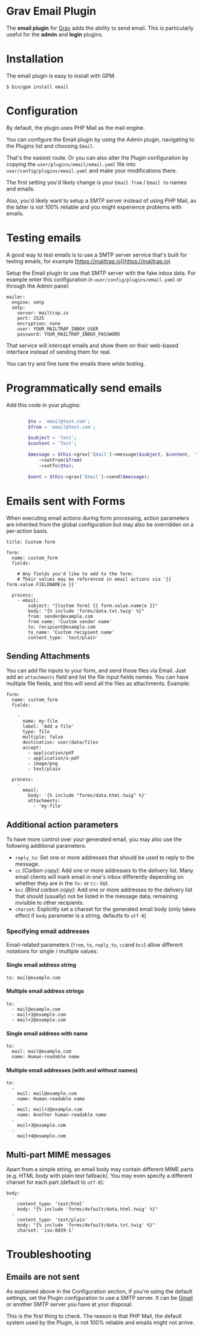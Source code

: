 # Grav Email Plugin

The **email plugin** for [Grav](http://github.com/getgrav/grav) adds the ability to send email. This is particularly useful for the **admin** and **login** plugins.

# Installation

The email plugin is easy to install with GPM.

```
$ bin/gpm install email
```

# Configuration

By default, the plugin uses PHP Mail as the mail engine. 

You can configure the Email plugin by using the Admin plugin, navigating to the Plugins list and choosing `Email`.

That's the easiest route. Or you can also alter the Plugin configuration by copying the `user/plugins/email/email.yaml` file into `user/config/plugins/email.yaml` and make your modifications there.

The first setting you'd likely change is your `Email from` / `Email to` names and emails.

Also, you'd likely want to setup a SMTP server instead of using PHP Mail, as the latter is not 100% reliable and you might experience problems with emails.

# Testing emails

A good way to test emails is to use a SMTP server service that's built for testing emails, for example [https://mailtrap.io](https://mailtrap.io)

Setup the Email plugin to use that SMTP server with the fake inbox data. For example enter this configuration in `user/config/plugins/email.yaml` or through the Admin panel:

```
mailer:
  engine: smtp
  smtp:
    server: mailtrap.io
    port: 2525
    encryption: none
    user: YOUR_MAILTRAP_INBOX_USER
    password: YOUR_MAILTRAP_INBOX_PASSWORD
```

That service will intercept emails and show them on their web-based interface instead of sending them for real.

You can try and fine tune the emails there while testing.

# Programmatically send emails

Add this code in your plugins:

```php

        $to = 'email@test.com';
        $from = 'email@test.com';

        $subject = 'Test';
        $content = 'Test';

        $message = $this->grav['Email']->message($subject, $content, 'text/html')
            ->setFrom($from)
            ->setTo($to);

        $sent = $this->grav['Email']->send($message);
```

# Emails sent with Forms

When executing email actions during form processing, action parameters are inherited from the global configuration but may also be overridden on a per-action basis.

```
title: Custom form

form:
  name: custom_form
  fields:

    # Any fields you'd like to add to the form:
    # Their values may be referenced in email actions via '{{ form.value.FIELDNAME|e }}'

  process:
    - email:
        subject: "[Custom form] {{ form.value.name|e }}"
        body: "{% include 'forms/data.txt.twig' %}"
        from: sender@example.com
        from_name: 'Custom sender name'
        to: recipient@example.com
        to_name: 'Custom recipient name'
        content_type: 'text/plain'
```

## Sending Attachments

You can add file inputs to your form, and send those files via Email.
Just add an `attachments` field and list the file input fields names. You can have multiple file fields, and this will send all the files as attachments. Example:

```
form:
  name: custom_form
  fields:

    -
      name: my-file
      label: 'Add a file'
      type: file
      multiple: false
      destination: user/data/files
      accept:
        - application/pdf
        - application/x-pdf
        - image/png
        - text/plain

  process:
    -
      email:
        body: '{% include "forms/data.html.twig" %}'
        attachments:
          - 'my-file'
```

## Additional action parameters

To have more control over your generated email, you may also use the following additional parameters:

* `reply_to`: Set one or more addresses that should be used to reply to the message.
* `cc` _(Carbon copy)_: Add one or more addresses to the delivery list. Many email clients will mark email in one's inbox differently depending on whether they are in the `To:` or `Cc:` list.
* `bcc` _(Blind carbon copy)_: Add one or more addresses to the delivery list that should (usually) not be listed in the message data, remaining invisible to other recipients.
* `charset`: Explicitly set a charset for the generated email body (only takes effect if `body` parameter is a string, defaults to `utf-8`)

### Specifying email addresses

Email-related parameters (`from`, `to`, `reply_to`, `cc`and `bcc`) allow different notations for single / multiple values:

#### Single email address string

```
to: mail@example.com
```

####  Multiple email address strings

```
to:
  - mail@example.com
  - mail+1@example.com
  - mail+2@example.com
```

#### Single email address with name

```
to:
  mail: mail@example.com
  name: Human-readable name
```

#### Multiple email addresses (with and without names)

```
to:
  -
    mail: mail@example.com
    name: Human-readable name
  -
    mail: mail+2@example.com
    name: Another human-readable name
  -
    mail+3@example.com
  -
    mail+4@example.com
```

## Multi-part MIME messages

Apart from a simple string, an email body may contain different MIME parts (e.g. HTML body with plain text fallback). You may even specify a different charset for each part (default to `utf-8`):

```
body:
  -
    content_type: 'text/html'
    body: "{% include 'forms/default/data.html.twig' %}"
  -
    content_type: 'text/plain'
    body: "{% include 'forms/default/data.txt.twig' %}"
    charset: 'iso-8859-1'
```

# Troubleshooting

## Emails are not sent

As explained above in the Configuration section, if you're using the default settings, set the Plugin configuration to use a SMTP server. It can be [Gmail](https://www.digitalocean.com/community/tutorials/how-to-use-google-s-smtp-server) or another SMTP server you have at your disposal. 

This is the first thing to check. The reason is that PHP Mail, the default system used by the Plugin, is not 100% reliable and emails might not arrive.

